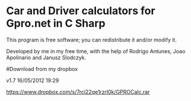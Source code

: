 # Car and Driver calculators for Gpro.net in C Sharp
This program is free software; you can redistribute it and/or modify it.

Developed by me in my free time, with the help of Rodrigo Antunes, Joao Apolinario and Janusz Slodczyk.

#Download from my dropbox

v1.7 16/05/2012 19:29

https://www.dropbox.com/s/7rcj22qe1rzrl0k/GPROCalc.rar


